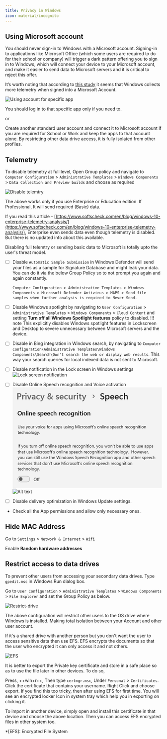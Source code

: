```yaml
---
title: Privacy in Windows
icon: material/incognito
---
```


## Using Microsoft account

You should never sign-in to Windows with a Microsoft account. Signing-in to applications like Microsoft Office (which some users are required to do for their school or company) will trigger a dark pattern offering you to sign in to Windows, which will connect your device to your Microsoft account, and make it easier to send data to Microsoft servers and it is critical to reject this offer.

It’s worth noting that according to [this study](https://www.autoriteitpersoonsgegevens.nl/sites/default/files/atoms/files/public_version_dutch_dpa_informal_translation_summary_of_investigation_report.pdf) it seems that Windows collects more telemetry when signed into a Microsoft Account.

![Using account for specific app](/assets/img/windows/signin-one-app.webp)

You should log in to that specific app only if you need to.

or 

Create another standard user account and connect it to Microsoft account if you are required for School or Work and keep the apps to that account alone. By restricting other data drive access, it is fully isolated from other profiles.

## Telemetry

To disable telemetry at full level, Open Group policy and navigate to `Computer Configuration` > `Administrative Templates` > `Windows Components` > `Data Collection and Preview builds` and choose as required

![Disable telemtry](/assets/img/windows/disable-telemetry.webp)

The above works only if you use Enterprise or Education edition. If Professional, It will send required (Basic) data.

If you read this article - [https://www.softscheck.com/en/blog/windows-10-enterprise-telemetry-analysis/](https://www.softscheck.com/en/blog/windows-10-enterprise-telemetry-analysis/), Enterprise even sends data even though telemetry is disabled. But there is no updated info about this available.

Disabling full telemtry or sending basic data to Microsoft is totally upto the user's threat model.

- [ ] Disable `Automatic Sample Submission` in Windows Defender will send your files as a sample for Signature Database and might leak your data. You can do it via the below Group Policy so to not prompt you again and again constantly.
    ```
    Computer Configuration > Administrative Templates > Windows Components > Microsoft Defender Antivirus > MAPS > Send file samples when further analysis is required to Never Send.
    ```

- [ ] Disable Windows spotlight by navigating to `User Configuration` > `Administrative Templates` > `Windows Components` > `Cloud Content` and setting **Turn off all Windows Spotlight features** policy to disabled.
        !!! note
        This explicitly disables Windows spotlight features in Lockscreen and Desktop to severe unnecessary between Microsoft servers and the device.

- [ ] Disable in Bing integration in Windows search, by navigating to `Computer Configuration\Administrative Templates\Windows Components\Search\Don't search the web or display web results`. This way your search queries for local indexed data is not sent to Microsoft.

- [ ] Disable notification in the Lock screen in Windows settings
    ![Lock screen notification](/assets/img/windows/lock-screen-notifications.webp)

- [ ] Disable Online Speech recognition and Voice activation
        ![Alt text](/docs/assets/img/windows/online-speech.webp)
        ![Alt text](/assets/img/windows/voice-activation.webp)

- [ ] Disable delivery optimization in Windows Update settings.

- Check all the App permissions and allow only necessary ones.

## Hide MAC Address

Go to `Settings` > `Network & Internet` > `Wifi`

Enable **Random hardware addresses**

## Restrict access to data drives

To prevent other users from accessing your secondary data drives. Type `gpedit.msc` in Windows Run dialog box.

Go to `User Configuration` > `Administrative Templates` > `Windows Components` > `File Explorer` and set the Group Policy as below.

![Restrict-drive](/assets/img/windows/drive-restriction.webp)

The above configuration will restrict other users to the OS drive where Windows is installed. Making total isolation between your Account and other user account.

If it's a shared drive with another person but you don't want the user to access sensitive data then use EFS. EFS encrypts the documents so that the user who encrypted it can only access it and not others.

![EFS](/assets/img/windows/EFS.gif)

It is better to export the Private key certificate and store in a safe place so as to use the file later in other devices. To do so,

Press, ++win+r++, Then type `certmgr.msc`, Under `Personal` > `Certificates`. Click the certificate that contains your username. Right Click and choose export. If you find this too tricky, then after using EFS for first time. You will see an encrypted locker Icon in system tray which help you in exporting on clicking it.

To import in another device, simply open and install this certificate in that device and choose the above location. Then you can access EFS encrypted files in other system too.

*[EFS]: Encrypted File System